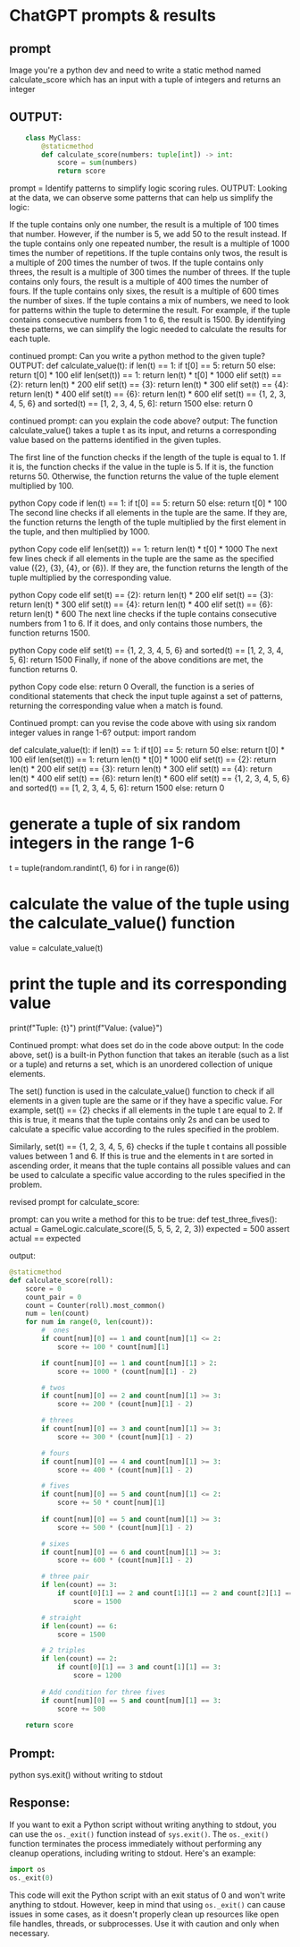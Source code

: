 # ChatGPT prompts & results

## prompt
Image you're a python dev and need to write a static method named calculate_score which has an input with a tuple of integers and returns an integer
## OUTPUT:
```python
    class MyClass:
        @staticmethod
        def calculate_score(numbers: tuple[int]) -> int:
            score = sum(numbers)
            return score
```
prompt = Identify patterns to simplify logic scoring rules.
OUTPUT: Looking at the data, we can observe some patterns that can help us simplify the logic:

If the tuple contains only one number, the result is a multiple of 100 times that number. However, if the number is 5, we add 50 to the result instead.
If the tuple contains only one repeated number, the result is a multiple of 1000 times the number of repetitions.
If the tuple contains only twos, the result is a multiple of 200 times the number of twos.
If the tuple contains only threes, the result is a multiple of 300 times the number of threes.
If the tuple contains only fours, the result is a multiple of 400 times the number of fours.
If the tuple contains only sixes, the result is a multiple of 600 times the number of sixes.
If the tuple contains a mix of numbers, we need to look for patterns within the tuple to determine the result. For example, if the tuple contains consecutive numbers from 1 to 6, the result is 1500.
By identifying these patterns, we can simplify the logic needed to calculate the results for each tuple.

continued prompt: Can you write a python method to the given tuple?
OUTPUT: def calculate_value(t):
    if len(t) == 1:
        if t[0] == 5:
            return 50
        else:
            return t[0] * 100
    elif len(set(t)) == 1:
        return len(t) * t[0] * 1000
    elif set(t) == {2}:
        return len(t) * 200
    elif set(t) == {3}:
        return len(t) * 300
    elif set(t) == {4}:
        return len(t) * 400
    elif set(t) == {6}:
        return len(t) * 600
    elif set(t) == {1, 2, 3, 4, 5, 6} and sorted(t) == [1, 2, 3, 4, 5, 6]:
        return 1500
    else:
        return 0

continued prompt: can you explain the code above?
output: The function calculate_value() takes a tuple t as its input, and returns a corresponding value based on the patterns identified in the given tuples.

The first line of the function checks if the length of the tuple is equal to 1. If it is, the function checks if the value in the tuple is 5. If it is, the function returns 50. Otherwise, the function returns the value of the tuple element multiplied by 100.

python
Copy code
if len(t) == 1:
    if t[0] == 5:
        return 50
    else:
        return t[0] * 100
The second line checks if all elements in the tuple are the same. If they are, the function returns the length of the tuple multiplied by the first element in the tuple, and then multiplied by 1000.

python
Copy code
elif len(set(t)) == 1:
    return len(t) * t[0] * 1000
The next few lines check if all elements in the tuple are the same as the specified value ({2}, {3}, {4}, or {6}). If they are, the function returns the length of the tuple multiplied by the corresponding value.

python
Copy code
elif set(t) == {2}:
    return len(t) * 200
elif set(t) == {3}:
    return len(t) * 300
elif set(t) == {4}:
    return len(t) * 400
elif set(t) == {6}:
    return len(t) * 600
The next line checks if the tuple contains consecutive numbers from 1 to 6. If it does, and only contains those numbers, the function returns 1500.

python
Copy code
elif set(t) == {1, 2, 3, 4, 5, 6} and sorted(t) == [1, 2, 3, 4, 5, 6]:
    return 1500
Finally, if none of the above conditions are met, the function returns 0.

python
Copy code
else:
    return 0
Overall, the function is a series of conditional statements that check the input tuple against a set of patterns, returning the corresponding value when a match is found.

Continued prompt: can you revise the code above with using six random integer values in range 1-6?
output: import random

def calculate_value(t):
    if len(t) == 1:
        if t[0] == 5:
            return 50
        else:
            return t[0] * 100
    elif len(set(t)) == 1:
        return len(t) * t[0] * 1000
    elif set(t) == {2}:
        return len(t) * 200
    elif set(t) == {3}:
        return len(t) * 300
    elif set(t) == {4}:
        return len(t) * 400
    elif set(t) == {6}:
        return len(t) * 600
    elif set(t) == {1, 2, 3, 4, 5, 6} and sorted(t) == [1, 2, 3, 4, 5, 6]:
        return 1500
    else:
        return 0

# generate a tuple of six random integers in the range 1-6
t = tuple(random.randint(1, 6) for i in range(6))

# calculate the value of the tuple using the calculate_value() function
value = calculate_value(t)

# print the tuple and its corresponding value
print(f"Tuple: {t}")
print(f"Value: {value}")

Continued prompt: what does set do in the code above
output: In the code above, set() is a built-in Python function that takes an iterable (such as a list or a tuple) and returns a set, which is an unordered collection of unique elements.

The set() function is used in the calculate_value() function to check if all elements in a given tuple are the same or if they have a specific value. For example, set(t) == {2} checks if all elements in the tuple t are equal to 2. If this is true, it means that the tuple contains only 2s and can be used to calculate a specific value according to the rules specified in the problem.

Similarly, set(t) == {1, 2, 3, 4, 5, 6} checks if the tuple t contains all possible values between 1 and 6. If this is true and the elements in t are sorted in ascending order, it means that the tuple contains all possible values and can be used to calculate a specific value according to the rules specified in the problem.


revised prompt for calculate_score:

prompt: 
can you write a method for this to be true: def test_three_fives():
    actual = GameLogic.calculate_score((5, 5, 5, 2, 2, 3))
    expected = 500
    assert actual == expected

output:
```python
@staticmethod
def calculate_score(roll):
    score = 0
    count_pair = 0
    count = Counter(roll).most_common()
    num = len(count)
    for num in range(0, len(count)):
        #  ones
        if count[num][0] == 1 and count[num][1] <= 2:
            score += 100 * count[num][1]

        if count[num][0] == 1 and count[num][1] > 2:
            score += 1000 * (count[num][1] - 2)

        # twos
        if count[num][0] == 2 and count[num][1] >= 3:
            score += 200 * (count[num][1] - 2)

        # threes
        if count[num][0] == 3 and count[num][1] >= 3:
            score += 300 * (count[num][1] - 2)

        # fours
        if count[num][0] == 4 and count[num][1] >= 3:
            score += 400 * (count[num][1] - 2)

        # fives
        if count[num][0] == 5 and count[num][1] <= 2:
            score += 50 * count[num][1]
        
        if count[num][0] == 5 and count[num][1] >= 3:
            score += 500 * (count[num][1] - 2)

        # sixes
        if count[num][0] == 6 and count[num][1] >= 3:
            score += 600 * (count[num][1] - 2)

        # three pair
        if len(count) == 3:
            if count[0][1] == 2 and count[1][1] == 2 and count[2][1] == 2:
                score = 1500

        # straight
        if len(count) == 6:
            score = 1500

        # 2 triples
        if len(count) == 2:
            if count[0][1] == 3 and count[1][1] == 3:
                score = 1200
        
        # Add condition for three fives
        if count[num][0] == 5 and count[num][1] == 3:
            score += 500
        
    return score
```

## Prompt:
python sys.exit() without writing to stdout
## Response:
If you want to exit a Python script without writing anything to stdout, you can use the <code>os._exit()</code> function instead of <code>sys.exit()</code>. The <code>os._exit()</code> function terminates the process immediately without performing any cleanup operations, including writing to stdout.
Here's an example:
```python
import os
os._exit(0)
```
This code will exit the Python script with an exit status of 0 and won't write anything to stdout. However, keep in mind that using <code>os._exit()</code> can cause issues in some cases, as it doesn't properly clean up resources like open file handles, threads, or subprocesses. Use it with caution and only when necessary.